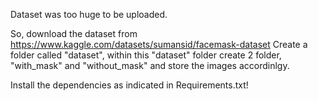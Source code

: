 Dataset was too huge to be uploaded.

So, download the dataset from https://www.kaggle.com/datasets/sumansid/facemask-dataset
Create a folder called "dataset", within this "dataset" folder create 2 folder, "with_mask" and "without_mask" and store the images accordinlgy.

Install the dependencies as indicated in Requirements.txt!
